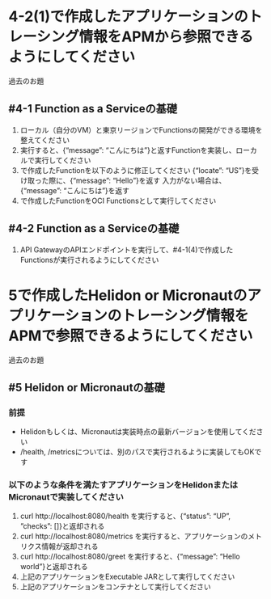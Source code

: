 # 4-2(1)で作成したアプリケーションのトレーシング情報をAPMから参照できるようにしてください

過去のお題

## #4-1 Function as a Serviceの基礎
1. ローカル（自分のVM）と東京リージョンでFunctionsの開発ができる環境を整えてください
2. 実行すると、{“message”: “こんにちは”}と返すFunctionを実装し、ローカルで実行してください
3. で作成したFunctionを以下のように修正してください
   {“locate”: “US”}を受け取った際に、{“message”: “Hello”}を返す
   入力がない場合は、{“message”: “こんにちは”}を返す
4. で作成したFunctionをOCI Functionsとして実行してください

## #4-2 Function as a Serviceの基礎
1. API GatewayのAPIエンドポイントを実行して、#4-1(4)で作成したFunctionsが実行されるようにしてください

# 5で作成したHelidon or Micronautのアプリケーションのトレーシング情報をAPMで参照できるようにしてください

過去のお題

## #5 Helidon or Micronautの基礎

### 前提
* Helidonもしくは、Micronautは実装時点の最新バージョンを使用してください
* /health, /metricsについては、別のパスで実行されるように実装してもOKです

### 以下のような条件を満たすアプリケーションをHelidonまたはMicronautで実装してください
1. curl http://localhost:8080/health を実行すると、{“status”: “UP”, ”checks”: []}と返却される
2. curl http://localhost:8080/metrics を実行すると、アプリケーションのメトリクス情報が返却される
3. curl http://localhost:8080/greet を実行すると、{“message”: “Hello world”}と返却される
4. 上記のアプリケーションをExecutable JARとして実行してください
5. 上記のアプリケーションをコンテナとして実行してください
